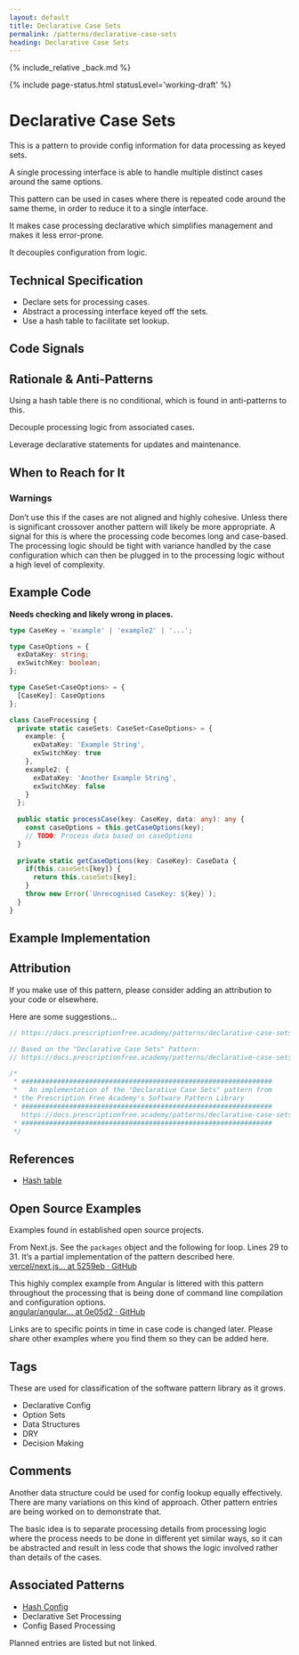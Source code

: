 ```yaml
---
layout: default
title: Declarative Case Sets
permalink: /patterns/declarative-case-sets
heading: Declarative Case Sets
---
```


{% include_relative _back.md %}

{% include page-status.html statusLevel='working-draft' %}

# Declarative Case Sets

This is a pattern to provide config information for data processing as keyed sets.

A single processing interface is able to handle multiple distinct cases around the same options.

This pattern can be used in cases where there is repeated code around the same theme, in order to reduce it to a single interface.

It makes case processing declarative which simplifies management and makes it less error-prone.

It decouples configuration from logic.

## Technical Specification

- Declare sets for processing cases.
- Abstract a processing interface keyed off the sets.
- Use a hash table to facilitate set lookup.

## Code Signals 

## Rationale & Anti-Patterns

Using a hash table there is no conditional, which is found in anti-patterns to this.

Decouple processing logic from associated cases.

Leverage declarative statements for updates and maintenance.

## When to Reach for It

### Warnings

Don’t use this if the cases are not aligned and highly cohesive. Unless there is significant crossover another pattern will likely be more appropriate. A signal for this is where the processing code becomes long and case-based. The processing logic should be tight with variance handled by the case configuration which can then be plugged in to the processing logic without a high level of complexity.

## Example Code

**Needs checking and likely wrong in places.**

```typescript
type CaseKey = 'example' | 'example2' | '...';

type CaseOptions = {
  exDataKey: string;
  exSwitchKey: boolean;
};

type CaseSet<CaseOptions> = {
  [CaseKey]: CaseOptions
};

class CaseProcessing {
  private static caseSets: CaseSet<CaseOptions> = {
    example: {
      exDataKey: 'Example String',
      exSwitchKey: true
    },
    example2: {
      exDataKey: 'Another Example String',
      exSwitchKey: false
    }
  };
  
  public static processCase(key: CaseKey, data: any): any {
    const caseOptions = this.getCaseOptions(key);
    // TODO: Process data based on caseOptions
  }
  
  private static getCaseOptions(key: CaseKey): CaseData {
    if(this.caseSets[key]) {
      return this.caseSets[key];
    }
    throw new Error(`Unrecognised CaseKey: ${key}`);
  }
} 
```

## Example Implementation

## Attribution

If you make use of this pattern, please consider adding an attribution to your code or elsewhere.

Here are some suggestions...

```javascript
// https://docs.prescriptionfree.academy/patterns/declarative-case-sets
```

```javascript
// Based on the "Declarative Case Sets" Pattern:
// https://docs.prescriptionfree.academy/patterns/declarative-case-sets
```

```javascript
/*
 * ###############################################################
 *   An implementation of the "Declarative Case Sets" pattern from
 * the Prescription Free Academy's Software Pattern Library
 * ###############################################################
   https://docs.prescriptionfree.academy/patterns/declarative-case-sets
 * ###############################################################
 */
```

## References

- [Hash table](https://en.m.wikipedia.org/wiki/Hash_table)

## Open Source Examples

Examples found in established open source projects.

From Next.js. See the `packages` object and the following for loop. Lines 29 to 31. It’s a partial implementation of the pattern described here.    
[vercel/next.js… at 5259eb · GitHub](https://github.com/vercel/next.js/blob/c90e03d9d35db87d286d13b22e8268f42a5259eb/scripts/unpack-next.cjs)

This highly complex example from Angular is littered with this pattern throughout the processing that is being done of command line compilation and configuration options.    
[angular/angular… at 0e05d2 · GitHub](https://github.com/angular/angular/blob/0675a243f4c397acdc0b0f0251c5ef09100e05d2/packages/compiler-cli/src/perform_compile.ts)

Links are to specific points in time in case code is changed later. Please share other examples where you find them so they can be added here.

## Tags

These are used for classification of the software pattern library as it grows.

- Declarative Config
- Option Sets
- Data Structures
- DRY
- Decision Making

## Comments

Another data structure could be used for config lookup equally effectively. There are many variations on this kind of approach. Other pattern entries are being worked on to demonstrate that.

The basic idea is to separate processing details from processing logic where the process needs to be done in different yet similar ways, so it can be abstracted and result in less code that shows the logic involved rather than details of the cases.

## Associated Patterns

- [Hash Config](/patterns/hash-config)
- Declarative Set Processing
- Config Based Processing

Planned entries are listed but not linked.
